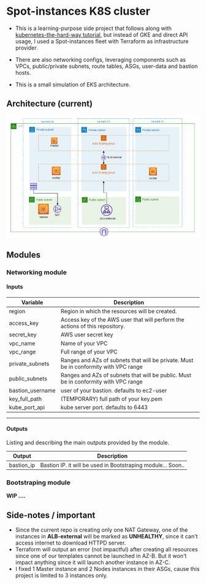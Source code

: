 # Spot-instances K8S cluster

- This is a learning-purpose side project that follows along with [kubernetes-the-hard-way tutorial](https://github.com/kelseyhightower/kubernetes-the-hard-way), but instead of GKE and direct API usage, I used a Spot-instances fleet with Terraform as infrastructure provider.

- There are also networking configs, leveraging components such as VPCs, public/private subnets, route tables, ASGs, user-data and bastion hosts.

- This is a small simulation of EKS architecture.

## Architecture (current)
![Complete architecture](./imgs/architecture.jpg)

## Modules
### Networking module
#### **Inputs**
| Variable | Description |
| ---------- | --------------------------- |
| region | Region in which the resources will be created. |
| access_key | Access key of the AWS user that will perform the actions of this repository. |
| secret_key | AWS user secret key |
| vpc_name | Name of your VPC |
| vpc_range | Full range of your VPC |
| private_subnets | Ranges and AZs of subnets that will be private. Must be in conformity with VPC range |
| public_subnets | Ranges and AZs of subnets that will be public. Must be in conformity with VPC range |
| bastion_username | user of your bastion. defaults to ec2-user |
| key_full_path | (TEMPORARY) full path of your key.pem |
| kube_port_api | kube server port. defaults to 6443 |

--- 
#### **Outputs**

Listing and describing the main outputs provided by the module.

| Output | Description |
| --------- | --------------------------- |
| bastion_ip | Bastion IP. it will be used in Bootstraping module... Soon.. |


### Bootstraping module
**WIP ....**


## Side-notes / important
- Since the current repo is creating only one NAT Gateway, one of the instances in **ALB-external** will be marked as **UNHEALTHY**, since it can't access internet to download HTTPD server.
- Terraform will output an error  (not impactful) after creating all resources since one of our templates cannot be launched in AZ-B. But it won't impact anything since it will launch another instance in AZ-C.
- I fixed 1 Master instance and 2 Nodes instances in their ASGs, cause this project is limited to 3 instances only.